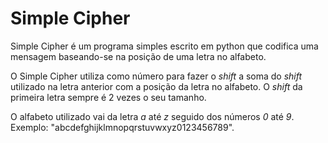 # Simple Cipher

Simple Cipher é um programa simples escrito em python que codifica uma mensagem baseando-se na posição de uma letra no alfabeto. 

O Simple Cipher utiliza como número para fazer o _shift_ a soma do _shift_ utilizado na letra anterior com a posição da letra no alfabeto. O _shift_ da primeira letra sempre é 2 vezes o seu tamanho.

O alfabeto utilizado vai da letra _a_ até _z_ seguido dos números _0_ até _9_. Exemplo: "abcdefghijklmnopqrstuvwxyz0123456789".
